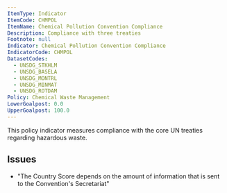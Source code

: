 ```yaml
---
ItemType: Indicator
ItemCode: CHMPOL
ItemName: Chemical Pollution Convention Compliance
Description: Compliance with three treaties
Footnote: null
Indicator: Chemical Pollution Convention Compliance
IndicatorCode: CHMPOL
DatasetCodes:
  - UNSDG_STKHLM
  - UNSDG_BASELA
  - UNSDG_MONTRL
  - UNSDG_MINMAT
  - UNSDG_ROTDAM
Policy: Chemical Waste Management
LowerGoalpost: 0.0
UpperGoalpost: 100.0
---
```

This policy indicator measures compliance with the core UN treaties regarding hazardous waste. 

## Issues
- "The Country Score depends on the amount of information that is sent to the Convention's Secretariat"
